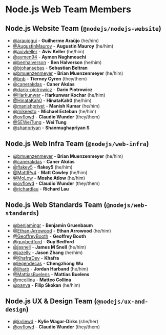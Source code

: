 # Node.js Web Team Members

## Node.js Website Team (`@nodejs/nodejs-website`)

- [@araujogui](https://github.com/araujogui) - **Guilherme Araújo** (he/him)
- [@AugustinMauroy](https://github.com/AugustinMauroy) - **Augustin Mauroy** (he/him)
- [@avivkeller](https://github.com/avivkeller) - **Aviv Keller** (he/him)
- [@aymen94](https://github.com/aymen94) - **Aymen Naghmouchi**
- [@benhalverson](https://github.com/benhalverson) - **Ben Halverson** (he/him)
- [@bjohansebas](https://github.com/bjohansebas) - **Sebastian Beltran**
- [@bmuenzenmeyer](https://github.com/bmuenzenmeyer) - **Brian Muenzenmeyer** (he/him)
- [@bnb](https://github.com/bnb) - **Tierney Cyren** (they/them)
- [@canerakdas](https://github.com/canerakdas) - **Caner Akdas**
- [@dario-piotrowicz](https://github.com/dario-piotrowicz) - **Dario Piotrowicz**
- [@Harkunwar](https://github.com/Harkunwar) - **Harkunwar Kochar** (he/him)
- [@HinataKah0](https://github.com/HinataKah0) - **HinataKah0** (he/him)
- [@manishprivet](https://github.com/manishprivet) - **Manish Kumar** (he/him)
- [@mikeesto](https://github.com/mikeesto) - **Michael Esteban** (he/him)
- [@ovflowd](https://github.com/ovflowd) - **Claudio Wunder** (they/them)
- [@SEWeiTung](https://github.com/SEWeiTung) - **Wei Tung**
- [@shanpriyan](https://github.com/shanpriyan) - **Shanmughapriyan S**

## Node.js Web Infra Team (`@nodejs/web-infra`)

- [@bmuenzenmeyer](https://github.com/bmuenzenmeyer) - **Brian Muenzenmeyer** (he/him)
- [@canerakdas](https://github.com/canerakdas) - **Caner Akdas**
- [@flakey5](https://github.com/flakey5) - **flakey5** (he/him)
- [@MattIPv4](https://github.com/MattIPv4) - **Matt Cowley** (he/him)
- [@MoLow](https://github.com/MoLow) - **Moshe Atlow** (he/him)
- [@ovflowd](https://github.com/ovflowd) - **Claudio Wunder** (they/them)
- [@richardlau](https://github.com/richardlau) - **Richard Lau**

## Node.js Web Standards Team (`@nodejs/web-standards`)

- [@benjamingr](https://github.com/benjamingr) - **Benjamin Gruenbaum**
- [@Ethan-Arrowood](https://github.com/Ethan-Arrowood) - **Ethan Arrowood** (he/him)
- [@GeoffreyBooth](https://github.com/GeoffreyBooth) - **Geoffrey Booth**
- [@guybedford](https://github.com/guybedford) - **Guy Bedford**
- [@jasnell](https://github.com/jasnell) - **James M Snell** (he/him)
- [@jazelly](https://github.com/jazelly) - **Jason Zhang** (he/him)
- [@KhafraDev](https://github.com/KhafraDev) - **Khafra**
- [@legendecas](https://github.com/legendecas) - **Chengzhong Wu**
- [@ljharb](https://github.com/ljharb) - **Jordan Harband** (he/him)
- [@MattiasBuelens](https://github.com/MattiasBuelens) - **Mattias Buelens**
- [@mcollina](https://github.com/mcollina) - **Matteo Collina**
- [@panva](https://github.com/panva) - **Filip Skokan** (he/him)

## Node.js UX & Design Team (`@nodejs/ux-and-design`)

- [@kyliewd](https://github.com/kyliewd) - **Kylie Wagar-Dirks** (she/her)
- [@ovflowd](https://github.com/ovflowd) - **Claudio Wunder** (they/them)